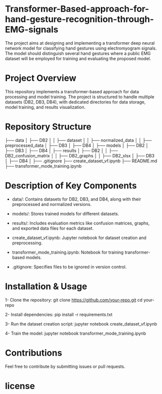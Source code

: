 # Transformer-Based-approach-for-hand-gesture-recognition-through-EMG-signals
The project aims at designing and implementing a transformer deep neural network model for classifying hand gestures using electromyogram signals. The model should distinguish several hand gestures where a public EMG dataset will be employed for training and evaluating the proposed model.

# Project Overview

This repository implements a transformer-based approach for data processing and model training. The project is structured to handle multiple datasets (DB2, DB3, DB4), with dedicated directories for data storage, model training, and results visualization.

# Repository Structure

├── data
│   ├── DB2
│   │   ├── dataset
│   │   ├── normalized_data
│   │   ├── preprocessed_data
│   ├── DB3
│   ├── DB4
│
├── models
│   ├── DB2
│   ├── DB3
│   ├── DB4
│
├── results
│   ├── DB2
│   │   ├── DB2_confusion_matrix
│   │   ├── DB2_graphs
│   │   ├── DB2_xlsx
│   ├── DB3
│   ├── DB4
│
├── .gitignore
├── create_dataset_vf.ipynb
├── README.md
├── transformer_mode_training.ipynb

# Description of Key Components

- data/: Contains datasets for DB2, DB3, and DB4, along with their preprocessed and normalized versions.

- models/: Stores trained models for different datasets.

- results/: Includes evaluation metrics like confusion matrices, graphs, and exported data files for each dataset.

- create_dataset_vf.ipynb: Jupyter notebook for dataset creation and preprocessing.

- transformer_mode_training.ipynb: Notebook for training transformer-based models.

- .gitignore: Specifies files to be ignored in version control.


# Installation & Usage

1- Clone the repository:
git clone https://github.com/your-repo.git
cd your-repo

2- Install dependencies:
pip install -r requirements.txt

3- Run the dataset creation script:
jupyter notebook create_dataset_vf.ipynb

4- Train the model:
jupyter notebook transformer_mode_training.ipynb

# Contributions
Feel free to contribute by submitting issues or pull requests.

# license 